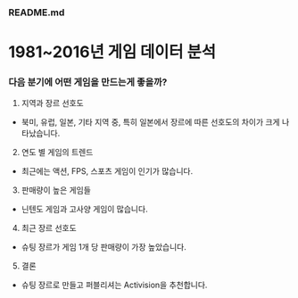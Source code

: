 ### README.md

# 1981~2016년 게임 데이터 분석
### 다음 분기에 어떤 게임을 만드는게 좋을까?


1. 지역과 장르 선호도
- 북미, 유럽, 일본, 기타 지역 중, 특히 일본에서 장르에 따른 선호도의 차이가 크게 나타났습니다.  
  

2. 연도 별 게임의 트렌드
- 최근에는 액션, FPS, 스포츠 게임이 인기가 많습니다.  
  

3. 판매량이 높은 게임들
- 닌텐도 게임과 고사양 게임이 많습니다.  
  

4. 최근 장르 선호도
- 슈팅 장르가 게임 1개 당 판매량이 가장 높았습니다.  
  

5. 결론
- 슈팅 장르로 만들고 퍼블리셔는 Activision을 추천합니다.  
